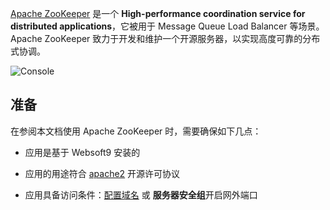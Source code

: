 [Apache ZooKeeper](https://zookeeper.apache.org/) 是一个 **High-performance coordination service for distributed applications**，它被用于 Message Queue Load Balancer  等场景。Apache ZooKeeper 致力于开发和维护一个开源服务器，以实现高度可靠的分布式协调。


![Console](https://libs.websoft9.com/Websoft9/DocsPicture/zh/zookeeper/zookeeper-gui-websoft9.png)


## 准备

在参阅本文档使用 Apache ZooKeeper 时，需要确保如下几点：

- 应用是基于 Websoft9 安装的

- 应用的用途符合 [apache2](https://opensource.org/licenses/Apache-2.0) 开源许可协议

- 应用具备访问条件：[配置域名](./guide/appsetdomain) 或 **服务器安全组**开启网外端口